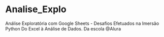 # Analise_Explo
Análise Exploratória com Google Sheets - Desafios Efetuados na Imersão Python Do Excel à Análise de Dados. Da escola @Alura
